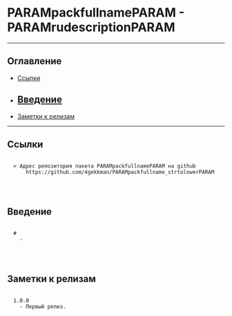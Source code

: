 # PARAMpackfullnamePARAM - PARAMrudescriptionPARAM
---
## Оглавление

  - [Ссылки](#link1)
  - [Введение](#link2)
	- 
  - [Заметки к релизам](#link100)

---

## Ссылки <a id="link1"></a>
```

  > Адрес репозитория пакета PARAMpackfullnamePARAM на github
      https://github.com/4gekkman/PARAMpackfullname_strtolowerPARAM

	
			
```

## Введение <a id="link2"></a>
```

  # 
    - 
 
 
 
```
## Заметки к релизам <a id="link100"></a>
```

  1.0.0
    - Первый релиз.

```










